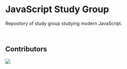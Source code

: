 # JavaScript Study Group

Repository of study group studying modern JavaScript.

<br/>

## Contributors

<a href = "https://github.com/Tanu-N-Prabhu/Python/graphs/contributors">
  <img src = "https://contrib.rocks/image?repo=KHJcode/javascript-study-group"/>
</a>
